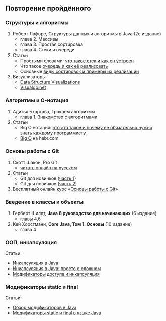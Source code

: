 ## Повторение пройдённого

### Структуры и алгоритмы

1. Роберт Лафоре, Структуры данных и алгоритмы в Java (2е издание)
   - глава 2. Массивы
   - глава 3. Простая сортировка
   - глава 4. Стеки и очереди
2. Статьи
   - Простыми словами: [что такое стек и как он устроен](https://skillbox.ru/media/code/prostymi-slovami-chto-takoe-stek-i-kak-on-ustroen/)
   - Что такое [очередь и как её реализовать](https://codechick.io/tutorials/dsa/dsa-queue)
   - Основные [виды сортировок и примеры их реализации](https://education.yandex.ru/journal/osnovnye-vidy-sortirovok-i-primery-ikh-realizatsii)
3. Визуализаторы
   - [Data Structure Visualizations](https://www.cs.usfca.edu/~galles/visualization/Algorithms.html)
   - [Visualgo.net](https://visualgo.net/en)

### Алгоритмы и О-нотация

1. Адитья Бхаргава, Грокаем алгоритмы
   - глава 1. Знакомство с алгоритмами
2. Статьи
   - Big O нотация: [что это такое и почему ее обязательно нужно знать каждому программисту](https://proglib.io/p/big-o-notaciya-chto-eto-takoe-i-pochemu-ee-obyazatelno-nuzhno-znat-kazhdomu-programmistu-2022-02-17)
   - [Big O](https://habr.com/ru/articles/444594/) на habr.com

### Основы работы с Git

1. Скотт Шакон, Pro Git
   - [читать онлайн на русском](https://git-scm.com/book/ru/v2/)
2. Статьи
   - Git для новичков ([часть 1](https://habr.com/ru/articles/541258/))
   - Git для новичков ([часть 2](https://habr.com/ru/articles/542616/))
3. Бесплатный онлайн курс «[Основы работы с Git](https://practicum.yandex.ru/git-basics/)»

### Введение в классы и объекты

1. Герберт Шилдт, **Java 8 руководство для начинающих** (6 издание)
   - главы 4,6
2. Кей Хорстманн, **Core Java, Том 1. Основы** (10 издание)
   - глава 4

### ООП, инкапсуляция

Статьи:
- [Инкапсуляция в Java](https://vertex-academy.com/tutorials/ru/inkapsulyaciya-java/)
- [Инкапсуляция в Java: просто о сложном](https://otus.ru/journal/inkapsulyaciya-v-java-prosto-o-slozhnom/)
- [Модификаторы доступа и инкапсуляция](https://metanit.com/java/tutorial/3.3.php)

### Модификаторы static и final

Статьи:
- [Обзор модификаторов в Java](https://struchkov.dev/blog/ru/modifiers-in-java/)
- [Модификаторы static и final в языке Java](https://pro-java.ru/java-dlya-nachinayushhix/modifikatory-static-i-final-v-yazyke-java/)
